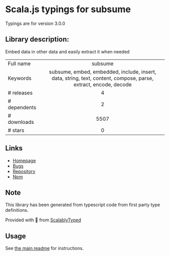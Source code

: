 
# Scala.js typings for subsume

Typings are for version 3.0.0

## Library description:
Embed data in other data and easily extract it when needed

|                    |                 |
| ------------------ | :-------------: |
| Full name          | subsume |
| Keywords           | subsume, embed, embedded, include, insert, data, string, text, content, compose, parse, extract, encode, decode |
| # releases         | 4 |
| # dependents       | 2 |
| # downloads        | 5507 |
| # stars            | 0 |

## Links
- [Homepage](https://github.com/sindresorhus/subsume#readme)
- [Bugs](https://github.com/sindresorhus/subsume/issues)
- [Repository](https://github.com/sindresorhus/subsume)
- [Npm](https://www.npmjs.com/package/subsume)
    


## Note
This library has been generated from typescript code from first party type definitions.

Provided with :purple_heart: from [ScalablyTyped](https://github.com/oyvindberg/ScalablyTyped)

## Usage
See [the main readme](../../readme.md) for instructions.


